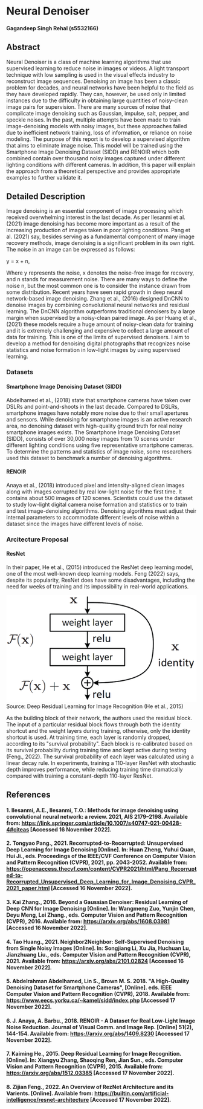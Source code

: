 # Neural Denoiser  
#### Gagandeep Singh Rehal (s5532166)

## Abstract

Neural Denoiser is a class of machine learning algorithms that use supervised learning to reduce noise in images or videos. A light transport technique with low sampling is used in the visual effects industry to reconstruct image sequences. Denoising an image has been a classic problem for decades, and neural networks have been helpful to the field as they have developed rapidly. They can, however, be used only in limited instances due to the difficulty in obtaining large quantities of noisy-clean image pairs for supervision. There are many sources of noise that complicate image denoising such as Gaussian, impulse, salt, pepper, and speckle noises. In the past, multiple attempts have been made to train image-denoising models with noisy images, but these approaches failed due to inefficient network training, loss of information, or reliance on noise modeling. The purpose of this report is to develop a supervised algorithm that aims to eliminate image noise. This model will be trained using the Smartphone Image Denoising Dataset (SIDD) and RENOIR which both combined contain over thousand noisy images captured under different lighting conditions with different cameras. In addition, this paper will explain the approach from a theoretical perspective and provides appropriate examples to further validate it.


## Detailed Description

Image denoising is an essential component of image processing which received overwhelming interest in the last decade. As per Ilesanmi et al. (2021) image denoising has become more important as a result of the increasing production of images taken in poor lighting conditions. Pang et al. (2021) say, besides serving as a fundamental component of many image recovery methods, image denoising is a significant problem in its own right. The noise in an image can be expressed as follows:

y = x + n,

Where y represents the noise, x denotes the noise-free image for recovery, and n stands for measurement noise. There are many ways to define the noise n, but the most common one is to consider the instance drawn from some distribution. Recent years have seen rapid growth in deep neural network-based image denoising. Zhang et al., (2016)  designed DnCNN to denoise images by combining convolutional neural networks and residual learning. The DnCNN algorithm outperforms traditional denoisers by a large margin when supervised by a noisy-clean paired image. As per Huang et al., (2021) these models require a huge amount of noisy-clean data for training and it is extremely challenging and expensive to collect a large amount of data for training. This is one of the limits of supervised denoisers. I aim to develop a method for denoising digital photographs that recognizes noise statistics and noise formation in low-light images by using supervised learning.

### Datasets
#### Smartphone Image Denoising Dataset (SIDD)

Abdelhamed et al., (2018) state that smartphone cameras have taken over DSLRs and point-and-shoots in the last decade. Compared to DSLRs, smartphone images have notably more noise due to their small apertures and sensors. While denoising for smartphone images is an active research area, no denoising dataset with high-quality ground truth for real noisy smartphone images exists. The Smartphone Image Denoising Dataset (SIDD), consists of over 30,000 noisy images from 10 scenes under different lighting conditions using five representative smartphone cameras. To determine the patterns and statistics of image noise, some researchers used this dataset to benchmark a number of denoising algorithms.

#### RENOIR

Anaya et al., (2018) introduced pixel and intensity-aligned clean images along with images corrupted by real low-light noise for the first time. It contains about 500 images of 120 scenes. Scientists could use the dataset to study low-light digital camera noise formation and statistics or to train and test image-denoising algorithms. Denoising algorithms must adjust their internal parameters to accommodate different levels of noise within a dataset since the images have different levels of noise.

### Arcitecture Proposal

#### ResNet

In their paper, He et al., (2015) introduced the ResNet deep learning model, one of the most well-known deep learning models. Feng (2022) says, despite its popularity, ResNet does have some disadvantages, including the need for weeks of training and its impossibility in real-world applications.

![alt title](resnet.png)
Source: Deep Residual Learning for Image Recognition (He et al., 2015)

As the building block of their network, the authors used the residual block. The input of a particular residual block flows through both the identity shortcut and the weight layers during training, otherwise, only the identity shortcut is used. At training time, each layer is randomly dropped, according to its "survival probability". Each block is re-calibrated based on its survival probability during training time and kept active during testing (Feng., 2022). The survival probability of each layer was calculated using a linear decay rule. In experiments, training a 110-layer ResNet with stochastic depth improves performance, while reducing training time dramatically compared with training a constant-depth 110-layer ResNet.


## References
#### 1. Ilesanmi, A.E., Ilesanmi, T.O.: Methods for image denoising using convolutional neural network: a review. 2021, AIS 2179–2198. Available from: https://link.springer.com/article/10.1007/s40747-021-00428-4#citeas [Accessed 16 November 2022].

#### 2. Tongyao Pang., 2021. Recorrupted-to-Recorrupted: Unsupervised Deep Learning for Image Denoising [Online]. In: Huan Zheng, Yuhui Quan, Hui Ji., eds. Proceedings of the IEEE/CVF Conference on Computer Vision and Pattern Recognition (CVPR), 2021, pp. 2043-2052. Available from: https://openaccess.thecvf.com/content/CVPR2021/html/Pang_Recorrupted-to-Recorrupted_Unsupervised_Deep_Learning_for_Image_Denoising_CVPR_2021_paper.html [Accessed 16 November 2022].

#### 3. Kai Zhang., 2016. Beyond a Gaussian Denoiser: Residual Learning of Deep CNN for Image Denoising [Online]. In:  Wangmeng Zuo, Yunjin Chen, Deyu Meng, Lei Zhang., eds. Computer Vision and Pattern Recognition (CVPR), 2016. Available from: https://arxiv.org/abs/1608.03981 [Accessed 16 November 2022].

#### 4. Tao Huang., 2021. Neighbor2Neighbor: Self-Supervised Denoising from Single Noisy Images [Online]. In: Songjiang Li, Xu Jia, Huchuan Lu, Jianzhuang Liu., eds. Computer Vision and Pattern Recognition (CVPR), 2021. Available from: https://arxiv.org/abs/2101.02824 [Accessed 16 November 2022].

#### 5. Abdelrahman Abdelhamed, Lin S., Brown M. S. 2018. "A High-Quality Denoising Dataset for Smartphone Cameras", [Online]. eds. IEEE Computer Vision and Pattern Recognition (CVPR), 2018. Available from: https://www.eecs.yorku.ca/~kamel/sidd/index.php [Accessed 17 November 2022].

#### 6. J. Anaya, A. Barbu., 2018. RENOIR - A Dataset for Real Low-Light Image Noise Reduction. Journal of Visual Comm. and Image Rep. [Online] 51(2), 144-154. Available from: https://arxiv.org/abs/1409.8230 [Accessed 17 November 2022].

#### 7. Kaiming He., 2015. Deep Residual Learning for Image Recognition. [Online]. In: Xiangyu Zhang, Shaoqing Ren, Jian Sun., eds. Computer Vision and Pattern Recognition (CVPR), 2015. Available from: https://arxiv.org/abs/1512.03385 [Accessed 17 November 2022].

#### 8. Zijian Feng., 2022. An Overview of RezNet Architecture and its Varients. [Online]. Available from: https://builtin.com/artificial-intelligence/resnet-architecture [Accessed 17 November 2022].



